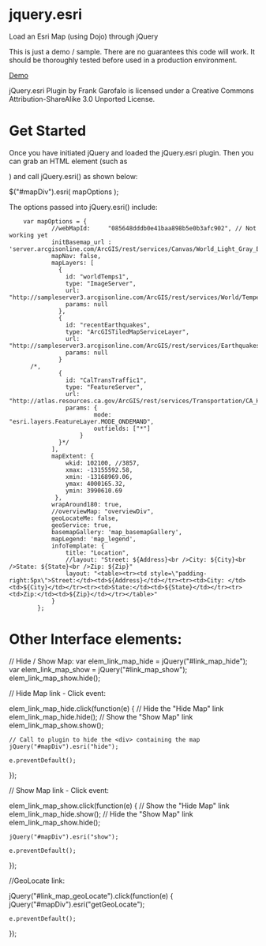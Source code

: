 jquery.esri
===========

Load an Esri Map (using Dojo) through jQuery

This is just a demo / sample. There are no guarantees this code will work.
It should be thoroughly tested before used in a production environment.

[Demo](http://alaframboise.github.com/jquery.esri/index.html)

jQuery.esri Plugin by Frank Garofalo is licensed under a Creative Commons Attribution-ShareAlike 3.0 Unported License.


Get Started
===========

Once you have initiated jQuery and loaded the jQuery.esri plugin. Then you can grab an HTML element 
(such as <div id="mapDiv"></div>) and call jQuery.esri() as shown below:

$("#mapDiv").esri( mapOptions );

The options passed into jQuery.esri() include:


  		var mapOptions = {
				//webMapId:		"085648dddb0e41baa898b5e0b3afc902",	// Not working yet
				initBasemap_url : 'server.arcgisonline.com/ArcGIS/rest/services/Canvas/World_Light_Gray_Base/MapServer',
				mapNav: false,
				mapLayers: [
				  {
					id: "worldTemps1",
					type: "ImageServer",
					url: "http://sampleserver3.arcgisonline.com/ArcGIS/rest/services/World/Temperature/ImageServer",
					params: null
				  },
				  {
					id: "recentEarthquakes",
					type: "ArcGISTiledMapServiceLayer",
					url: "http://sampleserver3.arcgisonline.com/ArcGIS/rest/services/Earthquakes/RecentEarthquakesRendered/MapServer/0",
					params: null
				  }
          /*,
				  {
					id: "CalTransTraffic1",
					type: "FeatureServer",
					url: "http://atlas.resources.ca.gov/ArcGIS/rest/services/Transportation/CA_Higway_Alerts/FeatureServer/0",
					params: {
							mode: "esri.layers.FeatureLayer.MODE_ONDEMAND",
							outfields: ["*"]
						}
				  }*/
				],
				mapExtent: {
					wkid: 102100, //3857,
					xmax: -13155592.58,
					xmin: -13168969.06,
					ymax: 4000165.32,
					ymin: 3990610.69
				 },
				wrapAround180: true,
				//overviewMap: "overviewDiv",
				geoLocateMe: false,
				geoService: true,
				basemapGallery: 'map_basemapGallery',
				mapLegend: 'map_legend',
				infoTemplate: {
					title: "Location",
					//layout: "Street: ${Address}<br />City: ${City}<br />State: ${State}<br />Zip: ${Zip}"	
					layout: "<table><tr><td style=\"padding-right:5px\">Street:</td><td>${Address}</td></tr><tr><td>City: </td><td>${City}</td></tr><tr><td>State:</td><td>${State}</td></tr><tr><td>Zip:</td><td>${Zip}</td></tr></table>"	
				}
			};


Other Interface elements:
=========================

// Hide / Show Map:
var elem_link_map_hide = jQuery("#link_map_hide");
var elem_link_map_show = jQuery("#link_map_show");
elem_link_map_show.hide();

// Hide Map link - Click event: 

elem_link_map_hide.click(function(e) {
	// Hide the "Hide Map" link
	elem_link_map_hide.hide();
	// Show the "Show Map" link
	elem_link_map_show.show();
	
	// Call to plugin to hide the <div> containing the map
	jQuery("#mapDiv").esri("hide");
	
	e.preventDefault();
});

// Show Map link - Click event: 

elem_link_map_show.click(function(e) {
	// Show the "Hide Map" link
	elem_link_map_hide.show();
	// Hide the "Show Map" link
	elem_link_map_show.hide();
	
	jQuery("#mapDiv").esri("show");
	
	e.preventDefault();
});


//GeoLocate link: 

jQuery("#link_map_geoLocate").click(function(e) {
	jQuery("#mapDiv").esri("getGeoLocate");
	
	e.preventDefault();
});

